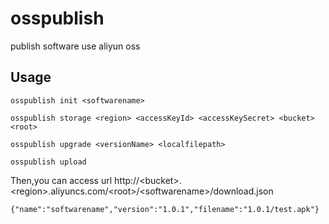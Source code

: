 # osspublish
publish software use aliyun oss

## Usage

    osspublish init <softwarename>

    osspublish storage <region> <accessKeyId> <accessKeySecret> <bucket> <root>

    osspublish upgrade <versionName> <localfilepath>

    osspublish upload


Then,you can access url http://&lt;bucket&gt;.&lt;region&gt;.aliyuncs.com/&lt;root&gt;/&lt;softwarename&gt;/download.json

    {"name":"softwarename","version":"1.0.1","filename":"1.0.1/test.apk"}